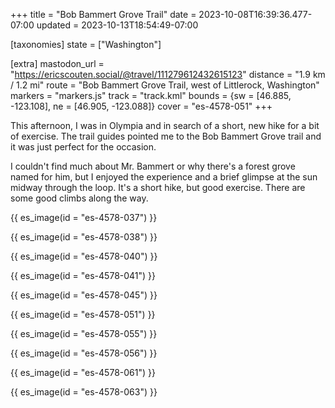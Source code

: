 +++
title = "Bob Bammert Grove Trail"
date = 2023-10-08T16:39:36.477-07:00
updated = 2023-10-13T18:54:49-07:00

[taxonomies]
state = ["Washington"]

[extra]
mastodon_url = "https://ericscouten.social/@travel/111279612432615123"
distance = "1.9 km / 1.2 mi"
route = "Bob Bammert Grove Trail, west of Littlerock, Washington"
markers = "markers.js"
track = "track.kml"
bounds = {sw = [46.885, -123.108], ne = [46.905, -123.088]}
cover = "es-4578-051"
+++

This afternoon, I was in Olympia and in search of a short, new hike for a bit of exercise. The trail guides pointed me to the Bob Bammert Grove trail and it was just perfect for the occasion.

<!-- more -->

I couldn't find much about Mr. Bammert or why there's a forest grove named for him, but I enjoyed the experience and a brief glimpse at the sun midway through the loop. It's a short hike, but good exercise. There are some good climbs along the way.

{{ es_image(id = "es-4578-037") }}

{{ es_image(id = "es-4578-038") }}

{{ es_image(id = "es-4578-040") }}

{{ es_image(id = "es-4578-041") }}

{{ es_image(id = "es-4578-045") }}

{{ es_image(id = "es-4578-051") }}

{{ es_image(id = "es-4578-055") }}

{{ es_image(id = "es-4578-056") }}

{{ es_image(id = "es-4578-061") }}

{{ es_image(id = "es-4578-063") }}
